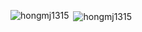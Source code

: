 <p><img align="left" src="https://profile-eqy90ug2t-hongmj1315.vercel.app/api/top-langs?username=hongmj1315&show_icons=true&locale=en&layout=compact" alt="hongmj1315" /></p>

<p>&nbsp;<img align="center" src="https://profile-eqy90ug2t-hongmj1315.vercel.app/api?username=hongmj1315&show_icons=true&locale=en" alt="hongmj1315" /></p>
